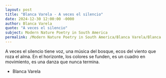 ```yaml
---
layout: post
title: "Blanca Varela - A veces el silencio"
date: 2024-12-30 12:00:00 -0000
author: Blanca Varela
quote: "A veces el silencio"
subject: Modern Nature Poetry in South America
permalink: /Modern Nature Poetry in South America/Blanca Varela/Blanca Varela - A veces el silencio
---
```


A veces el silencio
tiene voz,
una música
del bosque,
ecos del viento
que roza el alma.
En el horizonte,
los colores se funden,
es un cuadro en movimiento,
es una danza
que nunca termina.

- Blanca Varela
